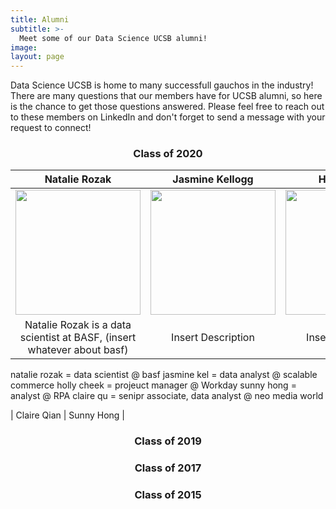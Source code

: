 ```yaml
---
title: Alumni
subtitle: >-
  Meet some of our Data Science UCSB alumni!
image:
layout: page
---
```


Data Science UCSB is home to many successfull gauchos in the industry! There are many questions that our members have for UCSB alumni, so here is the chance to get those questions answered. Please feel free to reach out to these members on LinkedIn and don't forget to send a message with your request to connect!

<title> Featured Alumni </title>

<center><h3> Class of 2020 </h3></center>


|   Natalie Rozak   |  Jasmine Kellogg   |   Holly Cheek  |
| :----------:      | :----------:   |    :----------:    |
| <img src="/images/alumnipage/NatalieRozak.jpg" width="200" height="200">  | <img src="/images/alumnipage/jasminekellogg.jpg" width="200" height="200">  | <img src="/images/alumnipage/HollyCheek.jpg" width="200" height="200">  |
| Natalie Rozak is a data scientist at BASF, (insert whatever about basf) | Insert Description | Insert Description |


natalie rozak = data scientist @ basf
jasmine kel = data analyst @ scalable commerce
holly cheek = projeuct manager @ Workday
sunny hong = analyst @ RPA
claire qu = senipr associate, data analyst @ neo media world

| Claire Qian | Sunny Hong | 

<center><h3> Class of 2019 </h3></center>


<center><h3> Class of 2017 </h3></center>

<center><h3> Class of 2015 </h3></center>